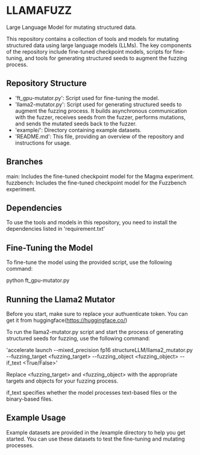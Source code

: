 # LLAMAFUZZ
Large Language Model for mutating structured data.

This repository contains a collection of tools and models for mutating structured data using large language models (LLMs). The key components of the repository include fine-tuned checkpoint models, scripts for fine-tuning, and tools for generating structured seeds to augment the fuzzing process.

## Repository Structure

- 'ft_gpu-mutator.py': Script used for fine-tuning the model.
- 'llama2-mutator.py': Script used for generating structured seeds to augment the fuzzing process. It builds asynchronous communication with the fuzzer, receives seeds from the fuzzer, performs mutations, and sends the mutated seeds back to the fuzzer.
- 'example/': Directory containing example datasets.
- 'README.md': This file, providing an overview of the repository and instructions for usage.
## Branches

main: Includes the fine-tuned checkpoint model for the Magma experiment.
fuzzbench: Includes the fine-tuned checkpoint model for the Fuzzbench experiment.
## Dependencies

To use the tools and models in this repository, you need to install the dependencies listed in 'requirement.txt'

## Fine-Tuning the Model

To fine-tune the model using the provided script, use the following command:

python ft_gpu-mutator.py
## Running the Llama2 Mutator

Before you start, make sure to replace your authuenticate token. You can get it from huggingface(https://huggingface.co/)

To run the llama2-mutator.py script and start the process of generating structured seeds for fuzzing, use the following command:

'accelerate launch --mixed_precision fp16 structureLLM/llama2_mutator.py --fuzzing_target <fuzzing_target> --fuzzing_object <fuzzing_object> --if_text <True/False>'

Replace <fuzzing_target> and <fuzzing_object> with the appropriate targets and objects for your fuzzing process.

if_text specifies whether the model processes text-based files or the binary-based files.

## Example Usage

Example datasets are provided in the /example directory to help you get started. You can use these datasets to test the fine-tuning and mutating processes.